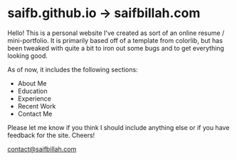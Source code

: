 # saifb.github.io -> saifbillah.com

Hello! This is a personal website I've created as sort of an online resume / mini-portfolio. It is primarily based off of a template from colorlib, but has been tweaked with quite a bit to iron out some bugs and to get everything looking good. 

As of now, it includes the following sections:
- About Me
- Education
- Experience
- Recent Work
- Contact Me

Please let me know if you think I should include anything else or if you have feedback for the site. Cheers!

contact@saifbillah.com
